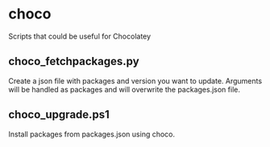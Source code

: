 # choco
Scripts that could be useful for Chocolatey

## choco_fetchpackages.py
Create a json file with packages and version you want to update. Arguments will be handled as packages and will overwrite the packages.json file.

## choco_upgrade.ps1
Install packages from packages.json using choco.